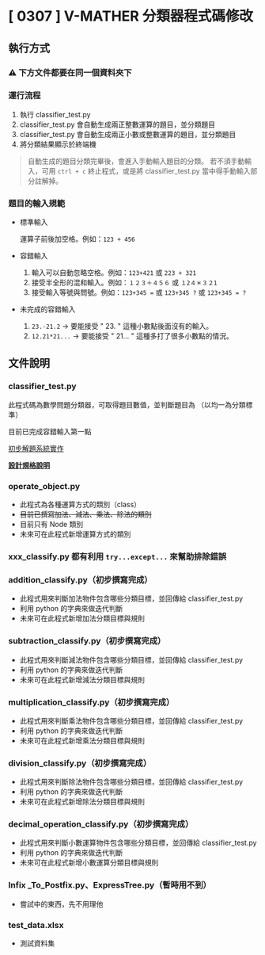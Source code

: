 # [ 0307 ] V-MATHER 分類器程式碼修改

## 執行方式

### ⚠️ 下方文件都要在同一個資料夾下

### 運行流程

1. 執行 classifier_test.py
2. classifier_test.py 會自動生成兩正整數運算的題目，並分類題目
3. classifier_test.py 會自動生成兩正小數或整數運算的題目，並分類題目
4. 將分類結果顯示於終端機

> 自動生成的題目分類完畢後，會進入手動輸入題目的分類。
若不須手動輸入，可用 `ctrl + c` 終止程式，或是將 classifier_test.py 當中得手動輸入部分註解掉。
> 

### 題目的輸入規範

- 標準輸入
    
    運算子前後加空格。例如：`123 + 456`
    
- 容錯輸入
    1. 輸入可以自動忽略空格。例如：`123+421` 或 `223 + 321`
    2. 接受半全形的混和輸入。例如：`１２３＋４５６` 或 `１2４＊３２1`
    3. 接受輸入等號與問號。例如：`123+345 =` 或 `123+345 ?` 或 `123+345 = ?`
- 未完成的容錯輸入
    1. `23.-21.2` -> 要能接受 " 23. " 這種小數點後面沒有的輸入。
    2. `12.21*21...` -> 要能接受 " 21... " 這種多打了很多小數點的情況。

## 文件說明

### classifier_test.py

此程式碼為數學問題分類器，可取得題目數值，並判斷題目為 （以均一為分類標準）

目前已完成容錯輸入第一點

[初步解題系統實作](https://www.notion.so/06694af4299445b892e3a9e6f2c2599e)

[**設計規格說明**](https://www.notion.so/f201c65fe79f43bb8f9e1eb4d8ca9948)

### operate_object.py

- 此程式為各種運算方式的類別（class）
- ~~目前已撰寫加法、減法、乘法、除法的類別~~
- 目前只有 Node 類別
- 未來可在此程式新增運算方式的類別

### xxx_classify.py 都有利用 `try...except...` 來幫助排除錯誤

### addition_classify.py（初步撰寫完成）

- 此程式用來判斷加法物件包含哪些分類目標，並回傳給 classifier_test.py
- 利用 python 的字典來做迭代判斷
- 未來可在此程式新增加法分類目標與規則

### subtraction_classify.py（初步撰寫完成）

- 此程式用來判斷減法物件包含哪些分類目標，並回傳給 classifier_test.py
- 利用 python 的字典來做迭代判斷
- 未來可在此程式新增減法分類目標與規則

### multiplication_classify.py（初步撰寫完成）

- 此程式用來判斷乘法物件包含哪些分類目標，並回傳給 classifier_test.py
- 利用 python 的字典來做迭代判斷
- 未來可在此程式新增乘法分類目標與規則

### division_classify.py（初步撰寫完成）

- 此程式用來判斷除法物件包含哪些分類目標，並回傳給 classifier_test.py
- 利用 python 的字典來做迭代判斷
- 未來可在此程式新增除法分類目標與規則

### decimal_operation_classify.py（初步撰寫完成）

- 此程式用來判斷小數運算物件包含哪些分類目標，並回傳給 classifier_test.py
- 利用 python 的字典來做迭代判斷
- 未來可在此程式新增小數運算分類目標與規則

### Infix _To_Postfix.py、ExpressTree.py（暫時用不到）

- 嘗試中的東西，先不用理他

### test_data.xlsx

- 測試資料集